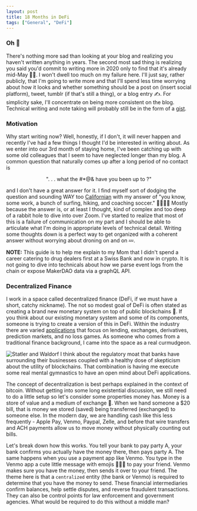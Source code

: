 ```yaml
---
layout: post
title: 18 Months in DeFi 
tags: ["General", "DeFi"]
---
```

### Oh 💩
There's nothing more sad than looking at your blog and realizing you haven't written anything in years. The second most sad thing is realizing you said you'd commit to writing more in 2020 only to find that it's already mid-May 🤦‍♂️. I won't dwell too much on my failure here. I'll just say, rather publicly, that I'm going to write more and that I'll spend less time worrying about how it looks and whether something should be a post on (insert social platform), tweet, tumblr (if that's still a thing), or a blog entry ✍️. For simplicity sake, I'll concentrate on being more consistent on the blog. Technical writing and note taking will probably still be in the form of a [gist](https://gist.github.com/yaoandrew/345fc726d6117b7175f518a31bad70e7).
### Motivation
Why start writing now? Well, honestly, if I don't, it will never happen and recently I've had a few things I thought I'd be interested in writing about. As we enter into our 3rd month of staying home, I've been catching up with some old colleagues that I seem to have neglected longer than my blog. A common question that naturally comes up after a long period of no contact is

<p align="center">". . . what the #*@& have you been up to ?"</p>

and I don't have a great answer for it. I find myself sort of dodging the question and sounding WAY too [Californian](https://youtu.be/Tt-tG6ufH90?t=100) with my answer of "you know, some work, a bunch of surfing, hiking, and coaching soccer." 🌴🏄‍♂️🥾 Mostly because the answer is, or at least I thought, kind of complex and too deep of a rabbit hole to dive into over Zoom. I've started to realize that most of this is a failure of communication on my part and I should be able to articulate what I'm doing in appropriate levels of technical detail. Writing some thoughts down is a perfect way to get organized with a coherent answer without worrying about droning on and on 💤. 

**NOTE:** This guide is to help me explain to my Mom that I didn't spend a career catering to drug dealers first at a Swiss Bank and now in crypto. It is not going to dive into technicals about how we parse event logs from the chain or expose MakerDAO data via a graphQL API.

### Decentralized Finance
I work in a space called decentralized finance (DeFi, if we must have a short, catchy nickname). The not so modest goal of DeFi is often stated as creating a brand new monetary system on top of public blockchains 🧐. If you think about our existing monetary system and some of its components, someone is trying to create a version of this in DeFi. Within the industry there are varied [applications](https://pixelplex.io/blog/top-12-ethereum-defi-lending-dex-payment/) that focus on lending, exchanges, derivatives, prediction markets, and no loss games. As someone who comes from a traditional finance background, I came into the space as a real curmudgeon. 

![Statler and Waldorf](https://upload.wikimedia.org/wikipedia/en/thumb/0/02/Statler_and_Waldorf.jpg/220px-Statler_and_Waldorf.jpg)
I think about the regulatory moat that banks have surrounding their businesses coupled with a healthy dose of skepticism about the utility of blockchains. That combination is having me execute some real mental gymnastics to have an open mind about DeFi applications.

The concept of decentralization is best perhaps explained in the context of bitcoin. Without getting into some long existential discussion, we still need to do a little setup so let's consider some properties money has. Money is a store of value and a medium of exchange 💸. When we hand someone a $20 bill, that is money we stored (saved) being transferred (exchanged) to someone else. In the modern day, we are handling cash like this less frequently - Apple Pay, Venmo, Paypal, Zelle, and before that wire transfers and ACH payments allow us to move money without physically counting out bills.

Let's break down how this works. You tell your bank to pay party A, your bank confirms you actually have the money there, then pays party A. The same happens when you use a payment app like Venmo. You type in the Venmo app a cute little message with emojis 🍕🍻🎉 to pay your friend. Venmo makes sure you have the money, then sends it over to your friend. The theme here is that a `centralized` entity (the bank or Venmo) is required to determine that you have the money to send. These financial intermediaries confirm balances, help settle disputes, and reverse fraudulent transactions. They can also be control points for law enforcement and government agencies. What would be required to do this without a middle man?